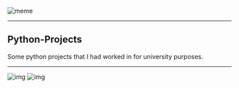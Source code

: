 ![meme](https://live.staticflickr.com/65535/50630021597_7c225267d5.jpg)  

***
## Python-Projects
Some python projects that I had worked in for university purposes.
***

![img](https://giphy.com/embed/LmNwrBhejkK9EFP504) 
![img](https://giphy.com/gifs/memecandy-LmNwrBhejkK9EFP504)

